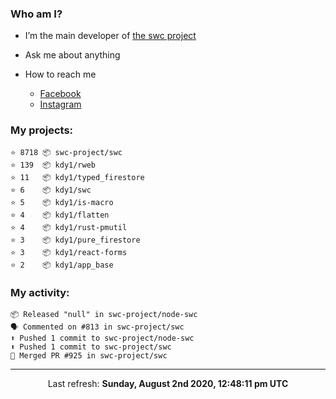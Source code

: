### Who am I?

- I’m the main developer of [the swc project](https://github.com/swc-project/swc)

- Ask me about anything

- How to reach me
  - [Facebook](https://www.facebook.com/profile.php?id=100024888122318)
  - [Instagram](https://www.instagram.com/kdy1123/)

### My projects:

```
⭐️ 8718 📦 swc-project/swc
⭐️ 139  📦 kdy1/rweb
⭐️ 11   📦 kdy1/typed_firestore
⭐️ 6    📦 kdy1/swc
⭐️ 5    📦 kdy1/is-macro
⭐️ 4    📦 kdy1/flatten
⭐️ 4    📦 kdy1/rust-pmutil
⭐️ 3    📦 kdy1/pure_firestore
⭐️ 3    📦 kdy1/react-forms
⭐️ 2    📦 kdy1/app_base
```

### My activity:

```
📦 Released "null" in swc-project/node-swc
🗣 Commented on #813 in swc-project/swc
⬆️ Pushed 1 commit to swc-project/node-swc
⬆️ Pushed 1 commit to swc-project/swc
🎉 Merged PR #925 in swc-project/swc
```

------------
<p align="center">Last refresh: <b>Sunday, August 2nd 2020, 12:48:11 pm UTC</b></p>